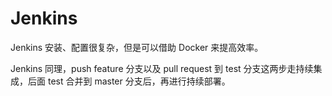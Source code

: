 # Jenkins

Jenkins 安装、配置很复杂，但是可以借助 Docker 来提高效率。

Jenkins 同理，push feature 分支以及 pull request 到 test 分支这两步走持续集成，后面 test 合并到 master 分支后，再进行持续部署。